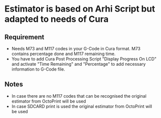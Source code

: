 # Estimator is based on Arhi Script but adapted to needs of Cura

## Requirement
 * Needs M73 and M117 codes in your G-Code in Cura format. M73 contains percentage done and M117 remaining time.
 * You have to add Cura Post Processing Script "Display Progress On LCD" and activate "Time Remaining" and "Percentage" to add necessary information to G-Code file. 
## Notes
 * In case there are no M117 codes that can be recognised the original estimator from OctoPrint will be used
 * In case SDCARD print is used the original estimator from OctoPrint will be used
 
 
 
